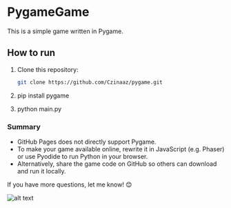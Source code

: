 
# PygameGame

This is a simple game written in Pygame.

## How to run

1. Clone this repository:
   ```bash
   git clone https://github.com/Czinaaz/pygame.git

2. pip install pygame

3. python main.py

### Summary
- GitHub Pages does not directly support Pygame.
- To make your game available online, rewrite it in JavaScript (e.g. Phaser) or use Pyodide to run Python in your browser.
- Alternatively, share the game code on GitHub so others can download and run it locally.

If you have more questions, let me know! 😊


![alt text](image.png)